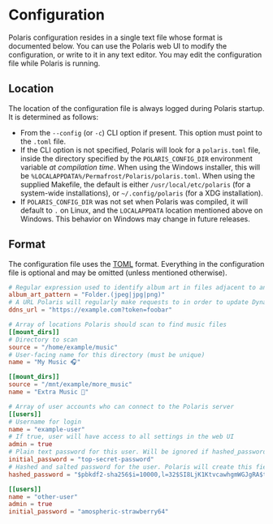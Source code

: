 # Configuration

Polaris configuration resides in a single text file whose format is documented below. You can use the Polaris web UI to modify the configuration, or write to it in any text editor. You may edit the configuration file while Polaris is running.

## Location

The location of the configuration file is always logged during Polaris startup. It is determined as follows:

- From the `--config` (or `-c`) CLI option if present. This option must point to the `.toml` file.
- If the CLI option is not specified, Polaris will look for a `polaris.toml` file, inside the directory specified by the `POLARIS_CONFIG_DIR` environment variable _at compilation time_. When using the Windows installer, this will be `%LOCALAPPDATA%/Permafrost/Polaris/polaris.toml`. When using the supplied Makefile, the default is either `/usr/local/etc/polaris` (for a system-wide installations), or `~/.config/polaris` (for a XDG installation).
- If `POLARIS_CONFIG_DIR` was not set when Polaris was compiled, it will default to `.` on Linux, and the `LOCALAPPDATA` location mentioned above on Windows. This behavior on Windows may change in future releases.

## Format

The configuration file uses the [TOML](https://toml.io/) format. Everything in the configuration file is optional and may be omitted (unless mentioned otherwise).

```toml
# Regular expression used to identify album art in files adjacent to an audio file
album_art_pattern = "Folder.(jpeg|jpg|png)"
# A URL Polaris will regularly make requests to in order to update Dynamic DNS
ddns_url = "https://example.com?token=foobar"

# Array of locations Polaris should scan to find music files
[[mount_dirs]]
# Directory to scan
source = "/home/example/music"
# User-facing name for this directory (must be unique)
name = "My Music 🎧️"

[[mount_dirs]]
source = "/mnt/example/more_music"
name = "Extra Music 🎵"

# Array of user accounts who can connect to the Polaris server
[[users]]
# Username for login
name = "example-user"
# If true, user will have access to all settings in the web UI
admin = true
# Plain text password for this user. Will be ignored if hashed_password is set. Polaris will never write to this field. For each user, at least one of initial_password and hashed_password must be set.
initial_password = "top-secret-password"
# Hashed and salted password for the user. Polaris will create this field if unset.
hashed_password = "$pbkdf2-sha256$i=10000,l=32$SI8LjK1KtvcawhgmWGJgRA$t9btMwhUTQ8r3vqI1xhArn19J7Jezyoi461fFjhZXGU"

[[users]]
name = "other-user"
admin = true
initial_password = "amospheric-strawberry64"
```

